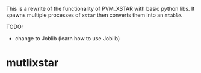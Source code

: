 This is a rewrite of the functionality of PVM_XSTAR with basic python libs.
It spawns multiple processes of `xstar` then converts them into an `mtable`.

TODO:
* change to Joblib (learn how to use Joblib)
# mutlixstar
